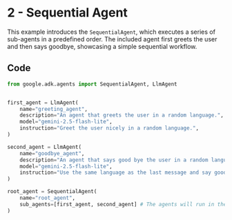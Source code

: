 # 2 - Sequential Agent

This example introduces the `SequentialAgent`, which executes a series of sub-agents in a predefined order. The included agent first greets the user and then says goodbye, showcasing a simple sequential workflow.

## Code

```python
from google.adk.agents import SequentialAgent, LlmAgent


first_agent = LlmAgent(
    name="greeting_agent",
    description="An agent that greets the user in a random language.",
    model="gemini-2.5-flash-lite",
    instruction="Greet the user nicely in a random language.",
)

second_agent = LlmAgent(
    name="goodbye_agent",
    description="An agent that says good bye the user in a random language.",
    model="gemini-2.5-flash-lite",
    instruction="Use the same language as the last message and say good bye in the same language.",
)

root_agent = SequentialAgent(
    name="root_agent",
    sub_agents=[first_agent, second_agent] # The agents will run in the list order without LLM summarization from the root agent.
)
```
